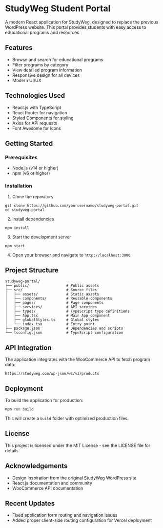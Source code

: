 # StudyWeg Student Portal

A modern React application for StudyWeg, designed to replace the previous WordPress website. This portal provides students with easy access to educational programs and resources.

## Features

- Browse and search for educational programs
- Filter programs by category
- View detailed program information
- Responsive design for all devices
- Modern UI/UX

## Technologies Used

- React.js with TypeScript
- React Router for navigation
- Styled Components for styling
- Axios for API requests
- Font Awesome for icons

## Getting Started

### Prerequisites

- Node.js (v14 or higher)
- npm (v6 or higher)

### Installation

1. Clone the repository
```
git clone https://github.com/yourusername/studyweg-portal.git
cd studyweg-portal
```

2. Install dependencies
```
npm install
```

3. Start the development server
```
npm start
```

4. Open your browser and navigate to `http://localhost:3000`

## Project Structure

```
studyweg-portal/
├── public/                 # Public assets
├── src/                    # Source files
│   ├── assets/             # Static assets
│   ├── components/         # Reusable components
│   ├── pages/              # Page components
│   ├── services/           # API services
│   ├── types/              # TypeScript type definitions
│   ├── App.tsx             # Main App component
│   ├── globalStyles.ts     # Global styles
│   └── index.tsx           # Entry point
├── package.json            # Dependencies and scripts
└── tsconfig.json           # TypeScript configuration
```

## API Integration

The application integrates with the WooCommerce API to fetch program data:

```
https://studyweg.com/wp-json/wc/v3/products
```

## Deployment

To build the application for production:

```
npm run build
```

This will create a `build` folder with optimized production files.

## License

This project is licensed under the MIT License - see the LICENSE file for details.

## Acknowledgements

- Design inspiration from the original StudyWeg WordPress site
- React.js documentation and community
- WooCommerce API documentation

## Recent Updates
- Fixed application form routing and navigation issues
- Added proper client-side routing configuration for Vercel deployment
